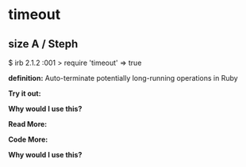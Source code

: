 # timeout

## size A / Steph

$ irb
2.1.2 :001 > require 'timeout'
 => true  

**definition:**
Auto-terminate potentially long-running operations in Ruby

**Try it out:**


**Why would I use this?**


**Read More:**


**Code More:**


**Why would I use this?**
